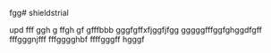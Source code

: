 fgg# shieldstrial

upd
fff
ggh
g
ffgh
gf
gfffbbb
gggfgffхfjggfjfgg
gggggfffggfghggdfgff
fffgggnjfff
fffgggghbf
ffffgggff
hgggf
